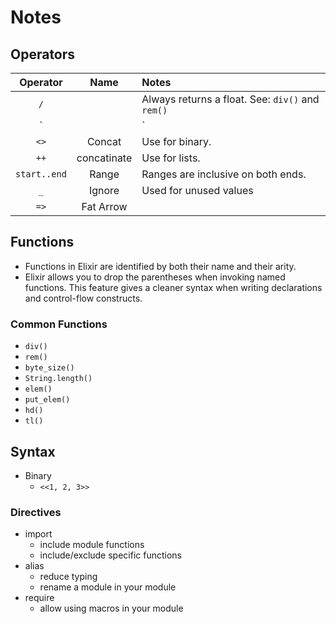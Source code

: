 # Notes 

## Operators

|   Operator   |        Name        | Notes                                                       |
|:------------:|:------------------:|:------------------------------------------------------------|
|      `/`     |                    | Always returns a float. See: `div()` and `rem()`            |
|     `||`     | Short-circuited Or | Starting from the left, will return the first truthy value. |
|     `<>`     |       Concat       | Use for binary.                                             |
|     `++`     |     concatinate    | Use for lists.                                              |
| `start..end` |        Range       | Ranges are inclusive on both ends.                          |
|     `_`      |       Ignore       | Used for unused values                                      |
|     `=>`     |     Fat Arrow      |                                                             |


## Functions
- Functions in Elixir are identified by both their name and their arity. 
- Elixir allows you to drop the parentheses when invoking named functions. This feature gives a cleaner syntax when writing declarations and control-flow constructs.

### Common Functions
- `div()` 
- `rem()`
- `byte_size()`
- `String.length()`
- `elem()`
- `put_elem()`
- `hd()`
- `tl()`

## Syntax
- Binary
  - `<<1, 2, 3>>`
  
### Directives
- import
  - include module functions
  - include/exclude specific functions
- alias 
  - reduce typing
  - rename a module in your module
- require
  - allow using macros in your module


